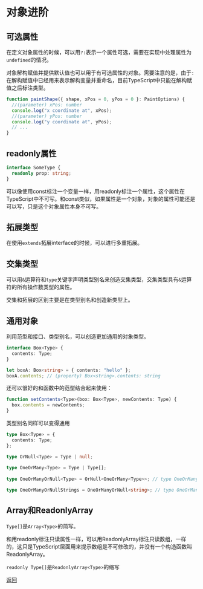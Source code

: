 # 对象进阶

## 可选属性
在定义对象属性的时候，可以用```?:```表示一个属性可选，需要在实现中处理属性为```undefined```的情况。

对象解构赋值并提供默认值也可以用于有可选属性的对象。需要注意的是，由于```:```在解构赋值中已经用来表示解构变量并重命名，目前TypeScript中只能在解构赋值之后标注类型。
```ts
function paintShape({ shape, xPos = 0, yPos = 0 }: PaintOptions) {
  //(parameter) xPos: number
  console.log("x coordinate at", xPos); 
  //(parameter) yPos: number
  console.log("y coordinate at", yPos);
  // ...
}
```

## readonly属性
```ts
interface SomeType {
  readonly prop: string;
}
```

可以像使用const标注一个变量一样，用readonly标注一个属性，这个属性在TypeScript中不可写。和const类似，如果属性是一个对象，对象的属性可能还是可以写，只是这个对象属性本身不可写。

## 拓展类型
在使用```extends```拓展interface的时候，可以进行多重拓展。

## 交集类型

可以用```&```运算符和```type```关键字声明类型别名来创造交集类型，交集类型具有```&```运算符的所有操作数类型的属性。

交集和拓展的区别主要是在类型别名和创造新类型上。

## 通用对象
利用范型和接口、类型别名，可以创造更加通用的对象类型。

```ts
interface Box<Type> {
  contents: Type;
}

let boxA: Box<string> = { contents: "hello" };
boxA.contents; // (property) Box<string>.contents: string
```
还可以很好的和函数中的范型结合起来使用：
```ts
function setContents<Type>(box: Box<Type>, newContents: Type) {
  box.contents = newContents;
}
```

类型别名同样可以变得通用

```ts
type Box<Type> = {
  contents: Type;
};

type OrNull<Type> = Type | null;
 
type OneOrMany<Type> = Type | Type[];
 
type OneOrManyOrNull<Type> = OrNull<OneOrMany<Type>>; // type OneOrManyOrNull<Type> = OneOrMany<Type> | null

type OneOrManyOrNullStrings = OneOrManyOrNull<string>; // type OneOrManyOrNullStrings = OneOrMany<string> | null
```

## Array和ReadonlyArray

```Type[]```是```Array<Type>```的简写。

和用readonly标注只读属性一样，可以用ReadonlyArray标注只读数组，一样的，这只是TypeScript层面用来提示数组是不可修改的，并没有一个构造函数叫ReadonlyArray。

```readonly Type[]```是```ReadonlyArray<Type>```的缩写

[返回](type.md#对象)